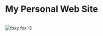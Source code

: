 # My Personal Web Site
<br/>
<img src="https://vk.com/images/stickers/238/512.png" alt="foxy fox :3">
